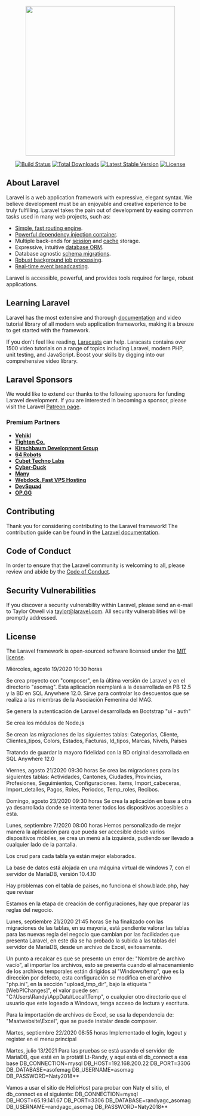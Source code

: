<p align="center"><img src="https://res.cloudinary.com/dtfbvvkyp/image/upload/v1566331377/laravel-logolockup-cmyk-red.svg" width="400"></p>

<p align="center">
<a href="https://travis-ci.org/laravel/framework"><img src="https://travis-ci.org/laravel/framework.svg" alt="Build Status"></a>
<a href="https://packagist.org/packages/laravel/framework"><img src="https://poser.pugx.org/laravel/framework/d/total.svg" alt="Total Downloads"></a>
<a href="https://packagist.org/packages/laravel/framework"><img src="https://poser.pugx.org/laravel/framework/v/stable.svg" alt="Latest Stable Version"></a>
<a href="https://packagist.org/packages/laravel/framework"><img src="https://poser.pugx.org/laravel/framework/license.svg" alt="License"></a>
</p>

## About Laravel

Laravel is a web application framework with expressive, elegant syntax. We believe development must be an enjoyable and creative experience to be truly fulfilling. Laravel takes the pain out of development by easing common tasks used in many web projects, such as:

- [Simple, fast routing engine](https://laravel.com/docs/routing).
- [Powerful dependency injection container](https://laravel.com/docs/container).
- Multiple back-ends for [session](https://laravel.com/docs/session) and [cache](https://laravel.com/docs/cache) storage.
- Expressive, intuitive [database ORM](https://laravel.com/docs/eloquent).
- Database agnostic [schema migrations](https://laravel.com/docs/migrations).
- [Robust background job processing](https://laravel.com/docs/queues).
- [Real-time event broadcasting](https://laravel.com/docs/broadcasting).

Laravel is accessible, powerful, and provides tools required for large, robust applications.

## Learning Laravel

Laravel has the most extensive and thorough [documentation](https://laravel.com/docs) and video tutorial library of all modern web application frameworks, making it a breeze to get started with the framework.

If you don't feel like reading, [Laracasts](https://laracasts.com) can help. Laracasts contains over 1500 video tutorials on a range of topics including Laravel, modern PHP, unit testing, and JavaScript. Boost your skills by digging into our comprehensive video library.

## Laravel Sponsors

We would like to extend our thanks to the following sponsors for funding Laravel development. If you are interested in becoming a sponsor, please visit the Laravel [Patreon page](https://patreon.com/taylorotwell).

### Premium Partners

- **[Vehikl](https://vehikl.com/)**
- **[Tighten Co.](https://tighten.co)**
- **[Kirschbaum Development Group](https://kirschbaumdevelopment.com)**
- **[64 Robots](https://64robots.com)**
- **[Cubet Techno Labs](https://cubettech.com)**
- **[Cyber-Duck](https://cyber-duck.co.uk)**
- **[Many](https://www.many.co.uk)**
- **[Webdock, Fast VPS Hosting](https://www.webdock.io/en)**
- **[DevSquad](https://devsquad.com)**
- **[OP.GG](https://op.gg)**

## Contributing

Thank you for considering contributing to the Laravel framework! The contribution guide can be found in the [Laravel documentation](https://laravel.com/docs/contributions).

## Code of Conduct

In order to ensure that the Laravel community is welcoming to all, please review and abide by the [Code of Conduct](https://laravel.com/docs/contributions#code-of-conduct).

## Security Vulnerabilities

If you discover a security vulnerability within Laravel, please send an e-mail to Taylor Otwell via [taylor@laravel.com](mailto:taylor@laravel.com). All security vulnerabilities will be promptly addressed.

## License

The Laravel framework is open-sourced software licensed under the [MIT license](https://opensource.org/licenses/MIT).


Miércoles, agosto 19/2020 10:30 horas

Se crea proyecto con "composer", en la última versión de Laravel y en el directorio "asomag".  Esta aplicación reemplará a la desarrollada en PB 12.5 y la BD en SQL Anywhere 12.0.  Sirve para controlar lso descuentos que se realiza a las miembras de la Asociación Femenina del MAG.

Se genera la autenticación de Laravel desarrollada en Bootstrap "ui - auth"

Se crea los módulos de Node.js

Se crean las migraciones de las siguientes tablas:
Categorias, Cliente, Clientes_tipos, Colors, Estados, Facturas, Id_tipos, Marcas, Nivels, Paises

Tratando de guardar la mayoro fidelidad con la BD original desarrollada en SQL Anywhere 12.0

Viernes, agosto 21/2020 09:30 horas
Se crea las migraciones para las siguientes tablas:
Actividades, Cantones, Ciudades, Provincias, Profesiones, Seguimientos, Configuraciones. Items, Import_cabeceras, Import_detalles, Pagos, Roles, Periodos, Temp_roles, Recibos.

Domingo, agosto 23/2020 09:30 horas
Se crea la aplicación en base a otra ya desarrollada donde se intenta tener todos los dispositivos accesibles a esta.

Lunes, septiembre 7/2020 08:00 horas
Hemos personalizado de mejor manera la aplicación para que pueda ser accesible desde varios dispositivos móbiles, se crea un menú a la izquierda, pudiendo ser llevado a cualquier lado de la pantalla.

Los crud para cada tabla ya están mejor elaborados.

La base de datos está alojada en una máquina virtual de windows 7, con el servidor de MariaDB, versión 10.4.10

Hay problemas con el tabla de paises, no funciona el show.blade.php, hay que revisar

Estamos en la etapa de creación de configuraciones, hay que preparar las reglas del negocio.

Lunes, septiembre 21/2020 21:45 horas
Se ha finalizado con las migraciones de las tablas, en su mayoría, está pendiente valorar las tablas para las nuevas regla del negocio que cambian por las facilidades que presenta Laravel, en este día se ha probado la subida a las tablas del servidor de MariaDB, desde un archivo de Excel, exitosamente.

Un punto a recalcar es que se presento un error de: "Nombre de archivo vacío", al importar los archivos, esto se presenta cuando el almacenamiento de los archivos temporales están dirigidos al "Windows/temp", que es la dirección por defecto, esta configuración se modifica en el archivo "php.ini", en la sección "upload_tmp_dir", bajo la etiqueta "[WebPIChanges]", el valor puede ser: "C:\Users\Randy\AppData\Local\Temp", o cualquier otro directorio que el usuario que este logeado a Windows, tenga acceso de lectura y escritura.

Para la importación de archivos de Excel, se usa la dependencia de: "Maatwebsite\Excel", que se puede instalar desde composer.

Martes, septiembre 22/2020 08:55 horas
Implementado el login, logout y register en el menu principal

Martes, julio 13/2021
Para las pruebas se está usando el servidor de MariaDB, que está en la protátil Lt-Randy, y aquí está el db_connect a esa base
DB_CONNECTION=mysql
DB_HOST=192.168.200.22
DB_PORT=3306
DB_DATABASE=asofemag
DB_USERNAME=asomag
DB_PASSWORD=Naty2018**

Vamos a usar el sitio de HelioHost para probar con Naty el sitio, el db_connect es el siguiente:
DB_CONNECTION=mysql
DB_HOST=65.19.141.67
DB_PORT=3306
DB_DATABASE=randyagc_asomag
DB_USERNAME=randyagc_asomag
DB_PASSWORD=Naty2018**